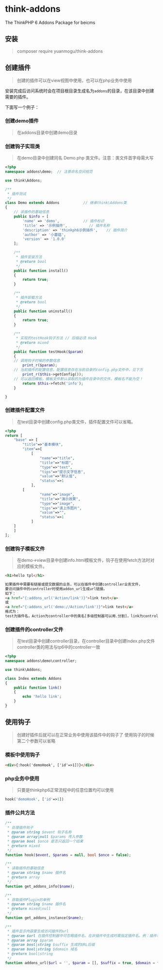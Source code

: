 # think-addons
The ThinkPHP 6 Addons Package for beicms

## 安装
> composer require yuanmogu/think-addons


## 创建插件
> 创建的插件可以在view视图中使用，也可以在php业务中使用
 
安装完成后访问系统时会在项目根目录生成名为`addons`的目录，在该目录中创建需要的插件。

下面写一个例子：

### 创建demo插件
> 在addons目录中创建demo目录

### 创建钩子实现类
> 在demo目录中创建同名 Demo.php 类文件。注意：类文件首字母需大写

```php
<?php
namespace addons\demo;	// 注意命名空间规范

use think\Addons;

/**
 * 插件测试
 */
class Demo extends Addons			// 继承think\Addons类
{
    // 该插件的基础信息
    public $info = [
        'name' => 'demo',			// 插件标识
        'title' => '示例插件',			// 插件名称
        'description' => 'thinkph6示例插件',	// 插件简介
        'author' => '小蘑菇',
        'version' => '1.0.0'
    ];

    /**
     * 插件安装方法
     * @return bool
     */
    public function install()
    {
        return true;
    }

    /**
     * 插件卸载方法
     * @return bool
     */
    public function uninstall()
    {
        return true;
    }

    /**
     * 实现的testHook钩子方法 // 后缀必须 Hook
     * @return mixed
     */
    public function testHook($param)
    {
	// 调用钩子时候的参数信息
        print_r($param);
	// 当前插件的配置信息，配置信息存在当前目录的config.php文件中，见下方
        print_r($this->getConfig());
	// 可以返回模板，模板文件默认读取的为插件目录中的文件。模板名不能为空！
        return $this->fetch('info');
    }

}
```

### 创建插件配置文件
> 在test目录中创建config.php类文件，插件配置文件可以省略。

```php
<?php
return [
    "base" => [
        "title"=>"基本模块",
        "item"=>[
            [
                "name"=>"title",
                "title"=>"标题",
                "type"=>"text",
                "tips"=>"提示文字信息",
                "value"=>"默认值",
                "status"=>1
            ],
	    [
                "name"=>"image",
                "title"=>"演示效果",
                "type"=>"image",
                "tips"=>"请上传图片",
                "value"=>"",
                "status"=>1
            ]
	]
    ]
];
```

### 创建钩子模板文件
> 在demo->view目录中创建info.html模板文件，钩子在使用fetch方法时对应的模板文件。

```html
<h1>hello tpl</h1>

如果插件中需要有链接或提交数据的业务，可以在插件中创建controller业务文件，
要访问插件中的controller时使用addon_url生成url链接。
如下：
<a href="{:addons_url('Action/link')}">link test</a>
或
<a href="{:addons_url('demo://Action/link')}">link test</a>
格式为：
test为插件名，Action为controller中的类名[多级控制器可以用.分割]，link为controller中的方法
```

### 创建插件的controller文件
> 在test目录中创建controller目录，在controller目录中创建Index.php文件
> controller类的用法与tp6中的controller一致

```php
<?php
namespace addons\demo\controller;

use think\Addons;

class Index extends Addons
{
    public function link()
    {
        echo 'hello link';
    }
}
```

## 使用钩子
> 创建好插件后就可以在正常业务中使用该插件中的钩子了
> 使用钩子的时候第二个参数可以省略

### 模板中使用钩子

```html
<div>{:hook('demoHook', ['id'=>1])}</div>
```

### php业务中使用
> 只要是thinkphp6正常流程中的任意位置均可以使用

```php
hook('demoHook', ['id'=>1])
```

### 插件公共方法
```php
/**
 * 处理插件钩子
 * @param string $event 钩子名称
 * @param array|null $params 传入参数
 * @param bool $once 是否只返回一个结果
 * @return mixed
 */
function hook($event, $params = null, bool $once = false);

/**
 * 读取插件的基础信息
 * @param string $name 插件名
 * @return array
 */
function get_addons_info($name);

/**
 * 获取插件Plugin的单例
 * @param string $name 插件名
 * @return mixed|null
 */
function get_addons_instance($name);

/**
 * 插件显示内容里生成访问插件的url
 * @param $url 在插件控制器中可忽略插件名，在非插件中生成时需指定插件名。例：插件名://控制器/方法
 * @param array $param
 * @param bool|string $suffix 生成的URL后缀
 * @param bool|string $domain 域名
 * @return bool|string
 */
function addons_url($url = '', $param = [], $suffix = true, $domain = false);

```
